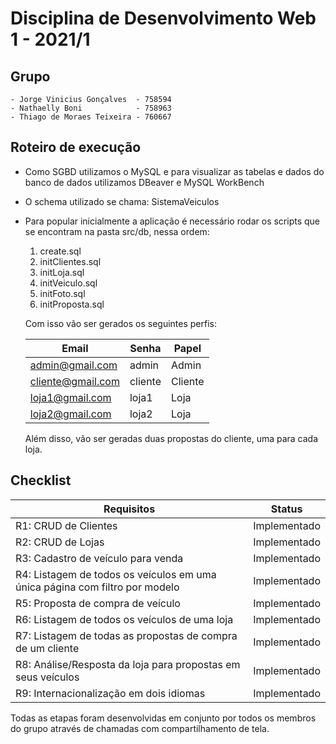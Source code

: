 # Disciplina de Desenvolvimento Web 1 - 2021/1

## Grupo
    - Jorge Vinicius Gonçalves  - 758594
    - Nathaelly Boni            - 758963
    - Thiago de Moraes Teixeira - 760667

## Roteiro de execução

-  Como SGBD utilizamos o MySQL e para visualizar as tabelas e dados do banco de dados utilizamos DBeaver e MySQL WorkBench
-  O schema utilizado se chama: SistemaVeiculos 
-  Para popular inicialmente a aplicação é necessário rodar os scripts que se encontram na pasta src/db, nessa ordem:
    1.  create.sql
    2.  initClientes.sql
    3.  initLoja.sql
    4.  initVeiculo.sql
    5.  initFoto.sql
    6.  initProposta.sql

    Com isso vão ser gerados os seguintes perfis:

    |Email|Senha|Papel|
    |---|---|---|
    |admin@gmail.com|admin|Admin|
    |cliente@gmail.com|cliente|Cliente|
    |loja1@gmail.com|loja1|Loja|
    |loja2@gmail.com|loja2|Loja|

    Além disso, vão ser geradas duas propostas do cliente, uma para cada loja.

## Checklist 

| Requisitos | Status |
| ------------- | ------------- |
| R1: CRUD de Clientes | Implementado |
| R2: CRUD de Lojas | Implementado |
| R3: Cadastro de veículo para venda | Implementado |
| R4: Listagem de todos os veículos em uma única página com filtro por modelo | Implementado |
| R5: Proposta de compra de veículo | Implementado |
| R6: Listagem de todos os veículos de uma loja | Implementado |
| R7: Listagem de todas as propostas de compra de um cliente| Implementado |
| R8: Análise/Resposta da loja para propostas em seus veículos | Implementado |
| R9: Internacionalização em dois idiomas | Implementado |

Todas as etapas foram desenvolvidas em conjunto por todos os membros do grupo através de chamadas com compartilhamento de tela. 
